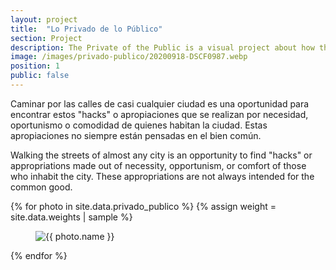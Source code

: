 ```yaml
---
layout: project
title:  "Lo Privado de lo Público"
section: Project
description: The Private of the Public is a visual project about how those of us who inhabit a city appropriate the public space, in search of our comfort, barely visible small changes, others more intrusive.
image: /images/privado-publico/20200918-DSCF0987.webp
position: 1
public: false
---
```


<div class="prose lg:prose-xl mx-auto mt-12">
  <p>
    Caminar por las calles de casi cualquier ciudad es una oportunidad para encontrar estos "hacks" o apropiaciones que se realizan por necesidad, oportunismo o comodidad de quienes habitan la ciudad. Estas apropiaciones no siempre están pensadas en el bien común.
  </p>

  <p>
    Walking the streets of almost any city is an opportunity to find "hacks" or appropriations made out of necessity, opportunism, or comfort of those who inhabit the city. These appropriations are not always intended for the common good.
  </p>
</div>

<div class="w-full flex flex-wrap justify-between mt-6 md:mt-0 irregular" data-controller="reveal" data-reveal-animation-class="reveal">
  {% for photo in site.data.privado_publico %}
    {% assign weight = site.data.weights | sample %}
    <figure class="{{ weight.class }}">
      <div class="relative">
        <a href="#" class="absolute block inset-0 z-10" data-action="modal#toggle"></a>
        <img src="{{ photo.src }}" alt="{{ photo.name }}" data-description="{{ photo.description }}" class="w-full h-full object-contain" loading="lazy" />
      </div>
    </figure>
  {% endfor %}
</div>
